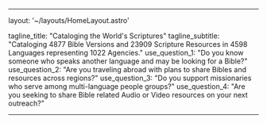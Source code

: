 ---

layout: '~/layouts/HomeLayout.astro'

tagline_title: "Cataloging the World's Scriptures"
tagline_subtitle: "Cataloging 4877 Bible Versions and 23909 Scripture Resources in 4598 Languages representing 1022 Agencies."
use_question_1: "Do you know someone who speaks another language and may be looking for a Bible?"
use_question_2: "Are you traveling abroad with plans to share Bibles and resources across regions?"
use_question_3: "Do you support missionaries who serve among multi-language people groups?"
use_question_4: "Are you seeking to share Bible related Audio or Video resources on your next outreach?"

---